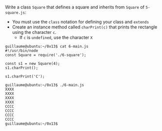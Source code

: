 Write a class ```Square``` that defines a square and inherits from ```Square``` of ```5-square.js```:
- You must use the ```class``` notation for defining your class and ```extends```
- Create an instance method called ```charPrint(c)``` that prints the rectangle using the character ```c```.
	- If ```c``` is ```undefined```, use the character ```X```
```
guillaume@ubuntu:~/0x13$ cat 6-main.js
#!/usr/bin/node
const Square = require('./6-square');

const s1 = new Square(4);
s1.charPrint();

s1.charPrint('C');

guillaume@ubuntu:~/0x13$ ./6-main.js
XXXX
XXXX
XXXX
XXXX
CCCC
CCCC
CCCC
CCCC
guillaume@ubuntu:~/0x13$
```
